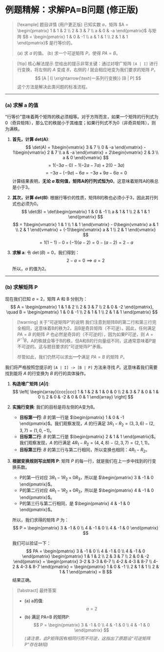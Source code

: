 # 例题精解：求解PA=B问题 (修正版)

> [!example] 题目详情 (用户更正版)
> 已知实数 $a$，矩阵 $A = \begin{pmatrix} 1 & 1 & 2 \\ 2 & 3 & 7 \\ a & 0 & -a \end{pmatrix}$ 与矩阵 $B = \begin{pmatrix} 1 & 0 & -1 \\ a & 1 & 1 \\ 2 & 1 & 1 \end{pmatrix}$ 是行等价的。
> 
> (a) 求 $a$ 的值。
> (b) 求一个可逆矩阵 $P$，使得 $PA=B$。

> [!tip] 核心解法提示
> 您给出的提示非常关键：通过对增广矩阵 `[A | I]` 进行行变换，将左侧的 $A$ 变成 $B$，右侧的 $I$ 就会相应地变为我们要求的矩阵 $P$。
> $$
> [A | I] \xrightarrow{\text{一系列行变换}} [B | P]
> $$
> 这个方法是解决此类问题的标准流程。

---

### (a) 求解 a 的值

“行等价”意味着两个矩阵的秩必须相等。对于方阵而言，如果一个矩阵的行列式为0（奇异矩阵），那么它的秩就小于其维度；如果行列式不为0（非奇异矩阵），则为满秩。

1.  **首先，计算 det(A)**:
    $$
    \det(A) = 1\begin{vmatrix} 3 & 7 \\ 0 & -a \end{vmatrix} - 1\begin{vmatrix} 2 & 7 \\ a & -a \end{vmatrix} + 2\begin{vmatrix} 2 & 3 \\ a & 0 \end{vmatrix}
    $$
    $$
    = 1(-3a - 0) - 1(-2a - 7a) + 2(0 - 3a)
    $$
    $$
    = -3a - (-9a) - 6a = -3a + 9a - 6a = 0
    $$
    计算结果表明，**无论 $a$ 取何值，矩阵A的行列式恒为0**。这意味着矩阵A的秩总是小于3。

2.  **其次，计算 det(B)**:
    根据行等价的性质，矩阵B的秩也必须小于3，因此其行列式也必须为0。
    $$
    \det(B) = \det\begin{pmatrix} 1 & 0 & -1 \\ a & 1 & 1 \\ 2 & 1 & 1 \end{pmatrix}
    $$
    $$
    = 1\begin{vmatrix} 1 & 1 \\ 1 & 1 \end{vmatrix} - 0\begin{vmatrix} a & 1 \\ 2 & 1 \end{vmatrix} + (-1)\begin{vmatrix} a & 1 \\ 2 & 1 \end{vmatrix}
    $$
    $$
    = 1(1-1) - 0 + (-1)(a-2) = 0 - (a-2) = 2-a
    $$

3.  **求解 a**:
    令 $\det(B) = 0$，我们得到：
    $$
    2-a = 0 \implies a=2
    $$
    所以，$a$ 的值为2。

---

### (b) 求解矩阵 P

现在我们已知 $a=2$，矩阵 A 和 B 分别为：
$$
A = \begin{pmatrix} 1 & 1 & 2 \\ 2 & 3 & 7 \\ 2 & 0 & -2 \end{pmatrix}, \quad B = \begin{pmatrix} 1 & 0 & -1 \\ 2 & 1 & 1 \\ 2 & 1 & 1 \end{pmatrix}
$$

> [!warning] 关于“可逆矩阵P”的说明
> 我们注意到矩阵B的第二行和第三行完全相同，这意味着B的秩为2，且B是奇异矩阵（不可逆）。因此，任何满足 $PA=B$ 的矩阵 $P$ 也必然是奇异的（不可逆的），因为如果P可逆，则 $A=P^{-1}B$，A的秩就会等于B的秩，但A和B的行向量组不同，这通常意味着P是不可逆的。这与题目要求的“可逆矩阵P”矛盾。
> 
> 尽管如此，我们仍然可以求出**一个**满足 $PA=B$ 的矩阵 $P$。

我们将严格按照您提示的 `[A | I] -> [B | P]` 方法来寻找 $P$。这意味着我们需要找到能将 $A$ 的行变换为 $B$ 的行的具体操作。

1.  **构造增广矩阵 $[A | I]$**:
    $$
    \left[
    \begin{array}{ccc|ccc}
    1 & 1 & 2 & 1 & 0 & 0 \\
    2 & 3 & 7 & 0 & 1 & 0 \\
    2 & 0 & -2 & 0 & 0 & 1
    \end{array}
    \right]
    $$

2.  **实施行变换**:
    我们的目标是将左侧的A变为B。
    - **目标第一行**: $B$ 的第一行是 $\begin{pmatrix} 1 & 0 & -1 \end{pmatrix}$。我们观察发现，$A$ 的行满足 $3R_1 - R_2 = (3,3,6) - (2,3,7) = (1,0,-1)$。
    - **目标第二行**: $B$ 的第二行是 $\begin{pmatrix} 2 & 1 & 1 \end{pmatrix}$。我们观察发现，$A$ 的行满足 $4R_1 - R_2 = (4,4,8) - (2,3,7) = (2,1,1)$。
    - **目标第三行**: $B$ 的第三行与第二行相同，所以变换也相同：$4R_1 - R_2$。

3.  **根据变换规则写出矩阵 P**:
    矩阵 $P$ 的每一行，就是我们在上一步中找到的行变换系数。
    - P的第一行对应 $3R_1 - 1R_2 + 0R_3$，所以是 $\begin{pmatrix} 3 & -1 & 0 \end{pmatrix}$。
    - P的第二行对应 $4R_1 - 1R_2 + 0R_3$，所以是 $\begin{pmatrix} 4 & -1 & 0 \end{pmatrix}$。
    - P的第三行与第二行相同，是 $\begin{pmatrix} 4 & -1 & 0 \end{pmatrix}$。

    所以，我们求得的矩阵 $P$ 为：
    $$
    P = \begin{pmatrix} 3 & -1 & 0 \\ 4 & -1 & 0 \\ 4 & -1 & 0 \end{pmatrix}
    $$
    
    我们可以验证一下：
    $$
    PA = \begin{pmatrix} 3 & -1 & 0 \\ 4 & -1 & 0 \\ 4 & -1 & 0 \end{pmatrix} \begin{pmatrix} 1 & 1 & 2 \\ 2 & 3 & 7 \\ 2 & 0 & -2 \end{pmatrix} = \begin{pmatrix} 3-2 & 3-3 & 6-7 \\ 4-2 & 4-3 & 8-7 \\ 4-2 & 4-3 & 8-7 \end{pmatrix} = \begin{pmatrix} 1 & 0 & -1 \\ 2 & 1 & 1 \\ 2 & 1 & 1 \end{pmatrix} = B
    $$
    结果正确。

> [!abstract] 最终答案
> - **(a) a的值**:
>   $$ a = 2 $$
> - **(b) 满足 PA=B 的矩阵P**:
>   $$ P = \begin{pmatrix} 3 & -1 & 0 \\ 4 & -1 & 0 \\ 4 & -1 & 0 \end{pmatrix} $$
>   *(请注意，此P矩阵因有相同行而不可逆，这指出了原题设“可逆矩阵P”存在缺陷)*